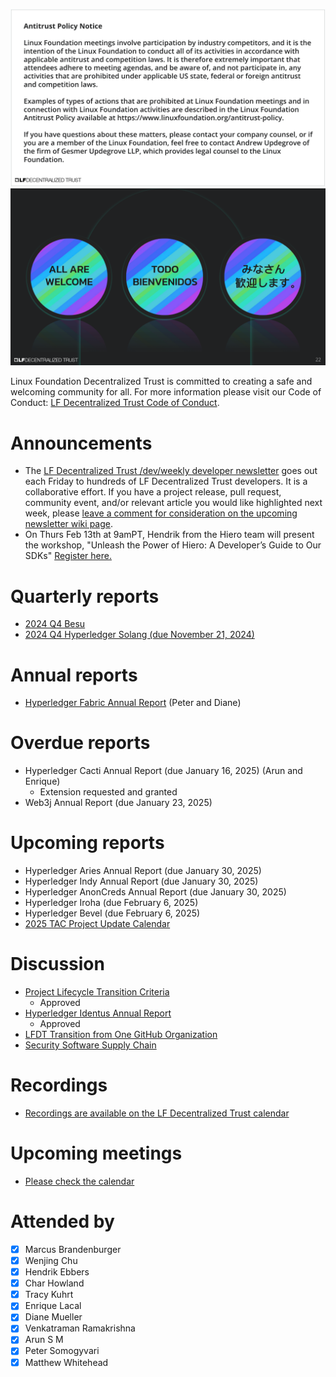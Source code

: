 [//]: # (SPDX-License-Identifier: CC-BY-4.0)

![Antitrust Policy Notice](../images/antitrust-policy-notice.png "Antitrust Policy Notice")
![All are Welcome in the LF Decentralized Trust Community](../images/all-are-welcome.png "All are Welcome in the LF Decentralized Trust Community")

Linux Foundation Decentralized Trust is committed to creating a safe and welcoming community for all. For more information please visit our Code of Conduct: [LF Decentralized Trust Code of Conduct](../../governing-documents/code-of-conduct.md).

# Announcements
- The [LF Decentralized Trust /dev/weekly developer newsletter](https://lf-hyperledger.atlassian.net/wiki/spaces/DR/pages/17170445/dev+weekly+Newsletter) goes out each Friday to hundreds of LF Decentralized Trust developers. It is a collaborative effort. If you have a project release, pull request, community event, and/or relevant article you would like highlighted next week, please [leave a comment for consideration on the upcoming newsletter wiki page](https://lf-hyperledger.atlassian.net/wiki/spaces/DR/pages/75268141/2025).
- On Thurs Feb 13th at 9amPT, Hendrik from the Hiero team will present the workshop, "Unleash the Power of Hiero: A Developer’s Guide to Our SDKs" [Register here.](https://zoom.us/meeting/register/2GokuipCQvS9-QgQuCGDNA)

# Quarterly reports
- [2024 Q4 Besu](https://github.com/LF-Decentralized-Trust/governance/pull/92)
- [2024 Q4 Hyperledger Solang (due November 21, 2024)](https://github.com/LF-Decentralized-Trust/governance/pull/96)

# Annual reports
- [Hyperledger Fabric Annual Report](https://github.com/LF-Decentralized-Trust/governance/pull/95) (Peter and Diane)

# Overdue reports
- Hyperledger Cacti Annual Report (due January 16, 2025) (Arun and Enrique)
    - Extension requested and granted
- Web3j Annual Report (due January 23, 2025)

# Upcoming reports
- Hyperledger Aries Annual Report (due January 30, 2025)
- Hyperledger Indy Annual Report (due January 30, 2025)
- Hyperledger AnonCreds Annual Report (due January 30, 2025)
- Hyperledger Iroha (due February 6, 2025)
- Hyperledger Bevel (due February 6, 2025)
- [2025 TAC Project Update Calendar](../../project-updates/2025/2025-schedule.md)

# Discussion
- [Project Lifecycle Transition Criteria](https://github.com/LF-Decentralized-Trust/governance/pull/79)
  - Approved
- [Hyperledger Identus Annual Report](https://github.com/LF-Decentralized-Trust/governance/pull/91)
  - Approved
- [LFDT Transition from One GitHub Organization](https://github.com/LF-Decentralized-Trust/split/wiki/LFDT-transition-from-one-GitHub-org-to-one-GitHub-org-per-project)
- [Security Software Supply Chain](https://github.com/LF-Decentralized-Trust/governance/pull/26)

# Recordings
- [Recordings are available on the LF Decentralized Trust calendar](https://zoom-lfx.platform.linuxfoundation.org/meetings/lf-decentralized-trust)

# Upcoming meetings
- [Please check the calendar](https://zoom-lfx.platform.linuxfoundation.org/meetings/lf-decentralized-trust)

# Attended by

- [x] Marcus Brandenburger
- [x] Wenjing Chu
- [x] Hendrik Ebbers
- [x] Char Howland
- [x] Tracy Kuhrt
- [x] Enrique Lacal
- [x] Diane Mueller
- [x] Venkatraman Ramakrishna
- [x] Arun S M
- [x] Peter Somogyvari
- [x] Matthew Whitehead

